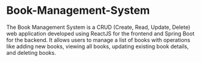 # Book-Management-System
The Book Management System is a CRUD (Create, Read, Update, Delete) web application developed using ReactJS for the frontend and Spring Boot for the backend.
It allows users to manage a list of books with operations like adding new books, viewing all books, updating existing book details, and deleting books.

